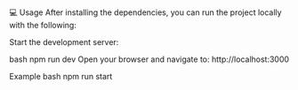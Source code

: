 💻 Usage
After installing the dependencies, you can run the project locally with the following:

Start the development server:

bash
npm run dev
Open your browser and navigate to: http://localhost:3000

Example
bash
npm run start
